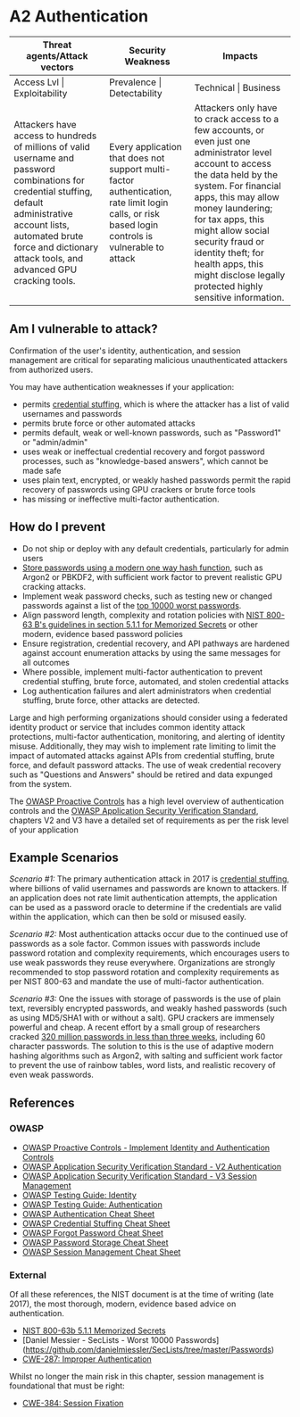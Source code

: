 # A2 Authentication

| Threat agents/Attack vectors | Security Weakness           | Impacts               |
| -- | -- | -- |
| Access Lvl \| Exploitability | Prevalence \| Detectability | Technical \| Business |
| Attackers have access to hundreds of millions of valid username and password combinations for credential stuffing, default administrative account lists, automated brute force and dictionary attack tools, and advanced GPU cracking tools. | Every application that does not support multi-factor authentication, rate limit login calls, or risk based login controls is vulnerable to attack | Attackers only have to crack access to a few accounts, or even just one administrator level account to access the data held by the system. For financial apps, this may allow money laundering; for tax apps, this might allow social security fraud or identity theft; for health apps, this might disclose legally protected highly sensitive information. |

## Am I vulnerable to attack?

Confirmation of the user's identity, authentication, and session management are critical for separating malicious unauthenticated attackers from authorized users. 

You may have authentication weaknesses if your application:

* permits [credential stuffing](https://www.owasp.org/index.php/Credential_stuffing), which is where the attacker has a list of valid usernames and passwords
* permits brute force or other automated attacks
* permits default, weak or well-known passwords, such as "Password1" or "admin/admin"
* uses weak or ineffectual credential recovery and forgot password processes, such as "knowledge-based answers", which cannot be made safe
* uses plain text, encrypted, or weakly hashed passwords permit the rapid recovery of passwords using GPU crackers or brute force tools
* has missing or ineffective multi-factor authentication.

## How do I prevent

* Do not ship or deploy with any default credentials, particularly for admin users
* [Store passwords using a modern one way hash function](https://www.owasp.org/index.php/Password_Storage_Cheat_Sheet#Leverage_an_adaptive_one-way_function), such as Argon2 or PBKDF2, with sufficient work factor to prevent realistic GPU cracking attacks.
* Implement weak password checks, such as testing new or changed passwords against a list of the [top 10000 worst passwords](https://github.com/danielmiessler/SecLists/tree/master/Passwords).
* Align password length, complexity and rotation policies  with [NIST 800-63 B's guidelines in section 5.1.1 for Memorized Secrets](https://pages.nist.gov/800-63-3/sp800-63b.html#memsecret) or other modern, evidence based password policies
* Ensure registration, credential recovery, and API pathways are hardened against account enumeration attacks by using the same messages for all outcomes
* Where possible, implement multi-factor authentication to prevent credential stuffing, brute force, automated, and stolen credential attacks
* Log authentication failures and alert administrators when credential stuffing, brute force, other attacks are detected.

Large and high performing organizations should consider using a federated identity product or service that includes common identity attack protections, multi-factor authentication, monitoring, and alerting of identity misuse. Additionally, they may wish to implement rate limiting to limit the impact of automated attacks against APIs from credential stuffing, brute force, and default password attacks. The use of weak credential recovery such as "Questions and Answers" should be retired and data expunged from the system. 

The [OWASP Proactive Controls](https://www.owasp.org/index.php/OWASP_Proactive_Controls#5:_Implement_Identity_and_Authentication_Controls) has a high level overview of authentication controls and the [OWASP Application Security Verification Standard](https://www.owasp.org/index.php/Category:OWASP_Application_Security_Verification_Standard_Project#tab=Home), chapters V2 and V3 have a detailed set of requirements as per the risk level of your application

## Example Scenarios

*Scenario #1:* The primary authentication attack in 2017 is [credential stuffing](https://www.owasp.org/index.php/Credential_stuffing), where billions of valid usernames and passwords are known to attackers. If an application does not rate limit authentication attempts, the application can be used as a password oracle to determine if the credentials are valid within the application, which can then be sold or misused easily.

*Scenario #2:* Most authentication attacks occur due to the continued use of passwords as a sole factor. Common issues with passwords include password rotation and complexity requirements, which encourages users to use weak passwords they reuse everywhere. Organizations are strongly recommended to stop password rotation and complexity requirements as per NIST 800-63 and mandate the use of multi-factor authentication.

*Scenario #3:* One the issues with storage of passwords is the use of plain text, reversibly encrypted passwords, and weakly hashed passwords (such as using MD5/SHA1 with or without a salt). GPU crackers are immensely powerful and cheap. A recent effort by a small group of researchers cracked [320 million passwords in less than three weeks](https://cynosureprime.blogspot.com.au/2017/08/320-million-hashes-exposed.html), including 60 character passwords. The solution to this is the use of adaptive modern hashing algorithms such as Argon2, with salting and sufficient work factor to prevent the use of rainbow tables, word lists, and realistic recovery of even weak passwords. 

## References

### OWASP 
* [OWASP Proactive Controls - Implement Identity and Authentication Controls](https://www.owasp.org/index.php/OWASP_Proactive_Controls#5:_Implement_Identity_and_Authentication_Controls)
* [OWASP Application Security Verification Standard - V2 Authentication](https://www.owasp.org/index.php/Category:OWASP_Application_Security_Verification_Standard_Project#tab=Home)
* [OWASP Application Security Verification Standard - V3 Session Management](https://www.owasp.org/index.php/Category:OWASP_Application_Security_Verification_Standard_Project#tab=Home)
* [OWASP Testing Guide: Identity](https://www.owasp.org/index.php/Testing_Identity_Management)
* [OWASP Testing Guide: Authentication](https://www.owasp.org/index.php/Testing_for_authentication)
* [OWASP Authentication Cheat Sheet](https://www.owasp.org/index.php/Authentication_Cheat_Sheet)
* [OWASP Credential Stuffing Cheat Sheet](https://www.owasp.org/index.php/Credential_Stuffing_Prevention_Cheat_Sheet)
* [OWASP Forgot Password Cheat Sheet](https://www.owasp.org/index.php/Forgot_Password_Cheat_Sheet)
* [OWASP Password Storage Cheat Sheet](https://www.owasp.org/index.php/Password_Storage_Cheat_Sheet)
* [OWASP Session Management Cheat Sheet](https://www.owasp.org/index.php/Session_Management_Cheat_Sheet)

### External

Of all these references, the NIST document is at the time of writing (late 2017), the most thorough, modern, evidence based advice on authentication. 

* [NIST 800-63b 5.1.1 Memorized Secrets](https://pages.nist.gov/800-63-3/sp800-63b.html#memsecret)
* [Daniel Messier - SecLists - Worst 10000 Passwords] (https://github.com/danielmiessler/SecLists/tree/master/Passwords)
* [CWE-287: Improper Authentication](https://cwe.mitre.org/data/definitions/287.html)

Whilst no longer the main risk in this chapter, session management is foundational that must be right:

* [CWE-384: Session Fixation](https://cwe.mitre.org/data/definitions/384.html)
